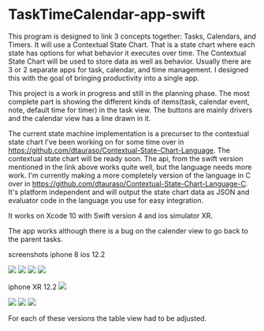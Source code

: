 # TaskTimeCalendar-app-swift

This program is designed to link 3 concepts together: Tasks, Calendars, and Timers.  It will use a Contextual State Chart.  That is a state chart where each state has options for what behavior it executes over time.  The Contextual State Chart will be used to store data as well as behavior.  Usually there are 3 or 2 separate apps for task, calendar, and time management.  I designed this with the goal of bringing productivity into a single app.

This project is a work in progress and still in the planning phase.  The most complete part is showing the different kinds of items(task, calendar event, note, default time for timer) in the task view.  The buttons are mainly drivers and the calendar view has a line drawn in it.  

The current state machine implementation is a precurser to the contextual state chart I've been working on for some time over in https://github.com/dtauraso/Contextual-State-Chart-Language.  The contextual state chart will be ready soon.  The api, from the swift version mentioned in the link above works quite well, but the language needs more work.  I'm currently making a more completely version of the language in C over in https://github.com/dtauraso/Contextual-State-Chart-Language-C.  It's platform independent and will output the state chart data as JSON and evaluator code in the language you use for easy integration. 


It works on Xcode 10 with Swift version 4 and ios simulator XR.

The app works although there is a bug on the calender view to go back to the parent tasks.

screenshots
iphone 8 ios 12.2

<img src="https://github.com/dtauraso/TaskTimeCalendar-app-swift/blob/master/iphone%208%20using%20ios%208/Screen%20Shot%202019-06-12%20at%201.33.52%20PM.png">

<img src="https://github.com/dtauraso/TaskTimeCalendar-app-swift/blob/master/iphone%208%20using%20ios%208/Screen%20Shot%202019-06-12%20at%201.33.55%20PM.png">
<img src="https://github.com/dtauraso/TaskTimeCalendar-app-swift/blob/master/iphone%208%20using%20ios%208/Screen%20Shot%202019-06-12%20at%201.33.58%20PM.png">

<img src="https://github.com/dtauraso/TaskTimeCalendar-app-swift/blob/master/iphone%208%20using%20ios%208/Screen%20Shot%202019-06-12%20at%201.34.06%20PM.png">


iphone XR 12.2
<img src="https://github.com/dtauraso/TaskTimeCalendar-app-swift/blob/master/iphone%20XR%20using%20ios%2012/Screen%20Shot%202019-06-12%20at%201.42.31%20PM.png">

<img src="https://github.com/dtauraso/TaskTimeCalendar-app-swift/blob/master/iphone%20XR%20using%20ios%2012/Screen%20Shot%202019-06-12%20at%201.42.34%20PM.png">
<img src="https://github.com/dtauraso/TaskTimeCalendar-app-swift/blob/master/iphone%20XR%20using%20ios%2012/Screen%20Shot%202019-06-12%20at%201.42.39%20PM.png">
<img src="https://github.com/dtauraso/TaskTimeCalendar-app-swift/blob/master/iphone%20XR%20using%20ios%2012/Screen%20Shot%202019-06-12%20at%201.44.05%20PM.png">

For each of these versions the table view had to be adjusted.
